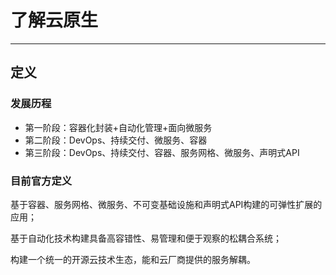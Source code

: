 # 了解云原生

----

## 定义

### 发展历程

- 第一阶段：容器化封装+自动化管理+面向微服务
- 第二阶段：DevOps、持续交付、微服务、容器
- 第三阶段：DevOps、持续交付、容器、服务网格、微服务、声明式API

### 目前官方定义

基于容器、服务网格、微服务、不可变基础设施和声明式API构建的可弹性扩展的应用；

基于自动化技术构建具备高容错性、易管理和便于观察的松耦合系统；

构建一个统一的开源云技术生态，能和云厂商提供的服务解耦。